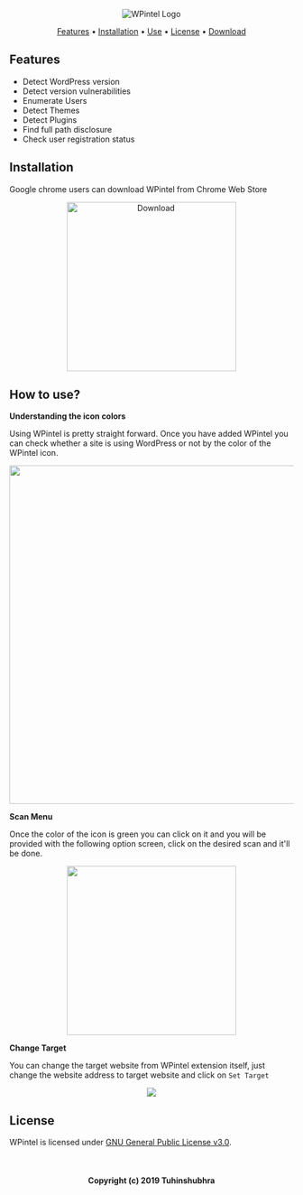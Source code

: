 


<p align='center'>
  <img src="https://i.imgur.com/pG4RQKE.png" alt="WPintel Logo"> <br>
</p>

<p align='center'>
	<a href="#features">Features</a> • <a href="#installation">Installation</a> • <a href="#how-to-use">Use</a> • <a href="#license">License</a> • <a href="https://chrome.google.com/webstore/detail/wpintel-wordpress-vulnera/mkhmkjcbidkifopffebieonhhkondlfe" target="_blank">Download</a>
</p>


## Features

 - Detect WordPress version
 - Detect version vulnerabilities
 - Enumerate Users
 - Detect Themes
 - Detect Plugins
 - Find full path disclosure
 - Check user registration status

## Installation
Google chrome users can download WPintel from Chrome Web Store
<p align='center'>
<a href="https://chrome.google.com/webstore/detail/wpintel-wordpress-vulnera/mkhmkjcbidkifopffebieonhhkondlfe" target="_blank"><img src="https://i.imgur.com/qL8mPHA.png" alt="Download" width="300px"></a>
</p>

## How to use?
**Understanding the icon colors**

Using WPintel is pretty straight forward. Once you have added WPintel you can check whether  a site is using WordPress or not by the color of the WPintel icon. 
<p align='center'>
<img src='https://i.imgur.com/9w6fx94.png' width='600'>
</p>

**Scan Menu**

Once the color of the icon is green you can click on it and you will be provided with the following option screen, click on the desired scan and it'll be done.
<p align='center'>
<img src='https://i.imgur.com/9WIHZsZ.png' width='300'>
</p>

**Change Target**

You can change the target website from WPintel extension itself, just change the website address to target website and click on `Set Target`
<p align='center'>
<img src='https://i.imgur.com/neWo5pt.png' >
</p>

## License
WPintel is licensed under [GNU General Public License v3.0](https://github.com/Tuhinshubhra/WPintel/blob/master/LICENSE).


<br>

<h4  align="center">Copyright (c) 2019 Tuhinshubhra</h4>
